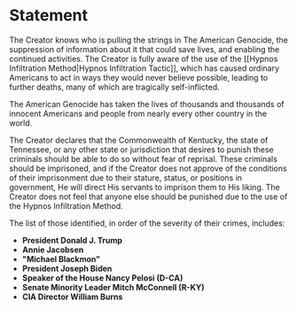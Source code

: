 # **Statement**

The Creator knows who is pulling the strings in The American Genocide, the suppression of information about it that could save lives, and enabling the continued activities. The Creator is fully aware of the use of the [[Hypnos Infiltration Method|Hypnos Infiltration Tactic]], which has caused ordinary Americans to act in ways they would never believe possible, leading to further deaths, many of which are tragically self-inflicted.

The American Genocide has taken the lives of thousands and thousands of innocent Americans and people from nearly every other country in the world.

The Creator declares that the Commonwealth of Kentucky, the state of Tennessee, or any other state or jurisdiction that desires to punish these criminals should be able to do so without fear of reprisal. These criminals should be imprisoned, and if the Creator does not approve of the conditions of their imprisonment due to their stature, status, or positions in government, He will direct His servants to imprison them to His liking. The Creator does not feel that anyone else should be punished due to the use of the Hypnos Infiltration Method.

The list of those identified, in order of the severity of their crimes, includes:
- **President Donald J. Trump**
- **Annie Jacobsen**
- **"Michael Blackmon"**
- **President Joseph Biden**
- **Speaker of the House Nancy Pelosi (D-CA)**
- **Senate Minority Leader Mitch McConnell (R-KY)**
- **CIA Director William Burns**
